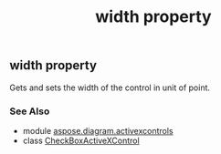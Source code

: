 ﻿---
title: width property
second_title: Aspose.Diagram for Python via .NET API References
description: 
type: docs
weight: 260
url: /python-net/aspose.diagram.activexcontrols/checkboxactivexcontrol/width/
is_root: false
---

## width property


Gets and sets the width of the control in unit of point.

### See Also
* module [aspose.diagram.activexcontrols](../../)
* class [CheckBoxActiveXControl](/diagram/python-net/aspose.diagram.activexcontrols/checkboxactivexcontrol)
